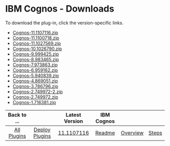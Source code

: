 
# IBM Cognos - Downloads

To download the plug-in, click the version-specific links.
- [Cognos-11.1107116.zip](https://raw.githubusercontent.com/UrbanCode/IBM-UCD-PLUGINS/main/files/Cognos/Cognos-11.1107116.zip)
- [Cognos-11.1100718.zip](https://raw.githubusercontent.com/UrbanCode/IBM-UCD-PLUGINS/main/files/Cognos/Cognos-11.1100718.zip)
- [Cognos-11.1027569.zip](https://raw.githubusercontent.com/UrbanCode/IBM-UCD-PLUGINS/main/files/Cognos/Cognos-11.1027569.zip)
- [Cognos-10.1026790.zip](https://raw.githubusercontent.com/UrbanCode/IBM-UCD-PLUGINS/main/files/Cognos/Cognos-10.1026790.zip)
- [Cognos-9.999425.zip](https://raw.githubusercontent.com/UrbanCode/IBM-UCD-PLUGINS/main/files/Cognos/Cognos-9.999425.zip)
- [Cognos-8.983465.zip](https://raw.githubusercontent.com/UrbanCode/IBM-UCD-PLUGINS/main/files/Cognos/Cognos-8.983465.zip)
- [Cognos-7.973863.zip](https://raw.githubusercontent.com/UrbanCode/IBM-UCD-PLUGINS/main/files/Cognos/Cognos-7.973863.zip)
- [Cognos-6.959162.zip](https://raw.githubusercontent.com/UrbanCode/IBM-UCD-PLUGINS/main/files/Cognos/Cognos-6.959162.zip)
- [Cognos-5.940839.zip](https://raw.githubusercontent.com/UrbanCode/IBM-UCD-PLUGINS/main/files/Cognos/Cognos-5.940839.zip)
- [Cognos-4.869051.zip](https://raw.githubusercontent.com/UrbanCode/IBM-UCD-PLUGINS/main/files/Cognos/Cognos-4.869051.zip)
- [Cognos-3.786796.zip](https://raw.githubusercontent.com/UrbanCode/IBM-UCD-PLUGINS/main/files/Cognos/Cognos-3.786796.zip)
- [Cognos-2.749972-2.zip](https://raw.githubusercontent.com/UrbanCode/IBM-UCD-PLUGINS/main/files/Cognos/Cognos-2.749972-2.zip)
- [Cognos-2.749972.zip](https://raw.githubusercontent.com/UrbanCode/IBM-UCD-PLUGINS/main/files/Cognos/Cognos-2.749972.zip)
- [Cognos-1.716381.zip](https://raw.githubusercontent.com/UrbanCode/IBM-UCD-PLUGINS/main/files/Cognos/Cognos-1.716381.zip)

|Back to ...||Latest Version|IBM Cognos |||
| :---: | :---: | :---: | :---: | :---: | :---: |
|[All Plugins](../../index.md)|[Deploy Plugins](../README.md)|[11.1107116](https://raw.githubusercontent.com/UrbanCode/IBM-UCD-PLUGINS/main/files/Cognos/Cognos-11.1107116.zip)|[Readme](README.md)|[Overview](overview.md)|[Steps](steps.md)|
